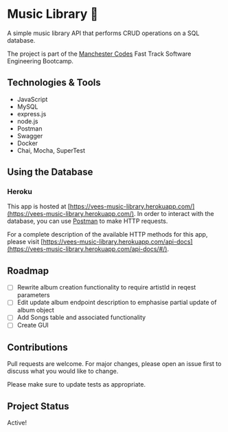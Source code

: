 # Music Library 🎹

A simple music library API that performs CRUD operations on a SQL database.

The project is part of the [Manchester Codes](https://manchestercodes.com) Fast Track Software Engineering Bootcamp.

## Technologies & Tools

- JavaScript
- MySQL
- express.js
- node.js
- Postman
- Swagger
- Docker
- Chai, Mocha, SuperTest

## Using the Database

### Heroku

This app is hosted at [https://vees-music-library.herokuapp.com/](https://vees-music-library.herokuapp.com/). In order to interact with the database, you can use [Postman](https://www.postman.com/) to make HTTP requests.

For a complete description of the available HTTP methods for this app, please visit [https://vees-music-library.herokuapp.com/api-docs](https://vees-music-library.herokuapp.com/api-docs/#/).

## Roadmap

- [ ] Rewrite album creation functionality to require artistId in reqest parameters
- [ ] Edit update album endpoint description to emphasise partial update of album object
- [ ] Add Songs table and associated functionality
- [ ] Create GUI

## Contributions

Pull requests are welcome. For major changes, please open an issue first to discuss what you would like to change.

Please make sure to update tests as appropriate.

## Project Status

Active!
